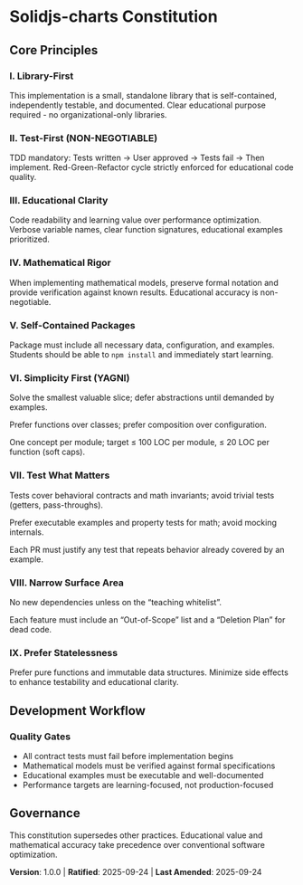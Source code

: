 # Solidjs-charts Constitution

## Core Principles

### I. Library-First
This implementation is a small, standalone library that is self-contained, independently testable, and documented. Clear educational purpose required - no organizational-only libraries.

### II. Test-First (NON-NEGOTIABLE)
TDD mandatory: Tests written → User approved → Tests fail → Then implement. Red-Green-Refactor cycle strictly enforced for educational code quality.

### III. Educational Clarity
Code readability and learning value over performance optimization. Verbose variable names, clear function signatures, educational examples prioritized.

### IV. Mathematical Rigor
When implementing mathematical models, preserve formal notation and provide verification against known results. Educational accuracy is non-negotiable.

### V. Self-Contained Packages
Package must include all necessary data, configuration, and examples. Students should be able to `npm install` and immediately start learning.

### VI. Simplicity First (YAGNI)

Solve the smallest valuable slice; defer abstractions until demanded by examples.

Prefer functions over classes; prefer composition over configuration.

One concept per module; target ≤ 100 LOC per module, ≤ 20 LOC per function (soft caps).

### VII. Test What Matters

Tests cover behavioral contracts and math invariants; avoid trivial tests (getters, pass-throughs).

Prefer executable examples and property tests for math; avoid mocking internals.

Each PR must justify any test that repeats behavior already covered by an example.

### VIII. Narrow Surface Area

No new dependencies unless on the “teaching whitelist”.

Each feature must include an “Out-of-Scope” list and a “Deletion Plan” for dead code.

### IX. Prefer Statelessness

Prefer pure functions and immutable data structures. Minimize side effects to enhance testability and educational clarity.

## Development Workflow

### Quality Gates
- All contract tests must fail before implementation begins
- Mathematical models must be verified against formal specifications  
- Educational examples must be executable and well-documented
- Performance targets are learning-focused, not production-focused

## Governance

This constitution supersedes other practices. Educational value and mathematical accuracy take precedence over conventional software optimization.

**Version**: 1.0.0 | **Ratified**: 2025-09-24 | **Last Amended**: 2025-09-24
